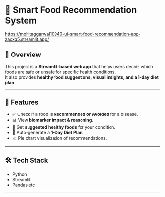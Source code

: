 # 🥗 Smart Food Recommendation System
https://mohitaggarwal10940-ui-smart-food-recommendation-app-zacxq5.streamlit.app/

## 📌 Overview
This project is a **Streamlit-based web app** that helps users decide which foods are safe or unsafe for specific health conditions.  
It also provides **healthy food suggestions, visual insights, and a 1-day diet plan**.

---

## 🚀 Features
- ✅ Check if a food is **Recommended or Avoided** for a disease.
- 📊 View **biomarker impact & reasoning**.
- 🌟 Get **suggested healthy foods** for your condition.
- 🥘 Auto-generate a **1-Day Diet Plan**.
- 📈 Pie chart visualization of recommendations.

---

## 🛠 Tech Stack
- Python
- Streamlit
- Pandas
 etc

---
